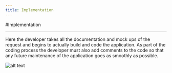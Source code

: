 ```yaml
---
title: Implementation
---
```


#Implementation

--------------------------------------------------------------------------------

Here the developer takes all the documentation and mock ups of the request and begins to actually build and code the application. As part of the coding process the developer must also add comments to the code so that any future maintenance of the application goes as smoothly as possible. 

![alt text](http://sealiehoo.com/images/Implement.jpg "Implementation")

